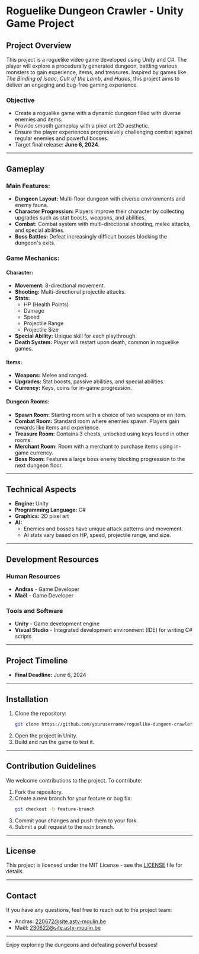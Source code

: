 # Roguelike Dungeon Crawler - Unity Game Project

## Project Overview

This project is a roguelike video game developed using Unity and C#. The player will explore a procedurally generated dungeon, battling various monsters to gain experience, items, and treasures. Inspired by games like *The Binding of Isaac*, *Cult of the Lamb*, and *Hades*, this project aims to deliver an engaging and bug-free gaming experience.

### Objective
- Create a roguelike game with a dynamic dungeon filled with diverse enemies and items.
- Provide smooth gameplay with a pixel art 2D aesthetic.
- Ensure the player experiences progressively challenging combat against regular enemies and powerful bosses.
- Target final release: **June 6, 2024**.

---

## Gameplay

### Main Features:
- **Dungeon Layout:** Multi-floor dungeon with diverse environments and enemy fauna.
- **Character Progression:** Players improve their character by collecting upgrades such as stat boosts, weapons, and abilities.
- **Combat:** Combat system with multi-directional shooting, melee attacks, and special abilities.
- **Boss Battles:** Defeat increasingly difficult bosses blocking the dungeon's exits.

### Game Mechanics:

#### Character:
- **Movement:** 8-directional movement.
- **Shooting:** Multi-directional projectile attacks.
- **Stats:**
  - HP (Health Points)
  - Damage
  - Speed
  - Projectile Range
  - Projectile Size
- **Special Ability:** Unique skill for each playthrough.
- **Death System:** Player will restart upon death, common in roguelike games.

#### Items:
- **Weapons:** Melee and ranged.
- **Upgrades:** Stat boosts, passive abilities, and special abilities.
- **Currency:** Keys, coins for in-game progression.

#### Dungeon Rooms:
- **Spawn Room:** Starting room with a choice of two weapons or an item.
- **Combat Room:** Standard room where enemies spawn. Players gain rewards like items and experience.
- **Treasure Room:** Contains 3 chests, unlocked using keys found in other rooms.
- **Merchant Room:** Room with a merchant to purchase items using in-game currency.
- **Boss Room:** Features a large boss enemy blocking progression to the next dungeon floor.

---

## Technical Aspects

- **Engine:** Unity
- **Programming Language:** C# 
- **Graphics:** 2D pixel art
- **AI:** 
  - Enemies and bosses have unique attack patterns and movement.
  - AI stats vary based on HP, speed, projectile range, and size.
  
---

## Development Resources

### Human Resources
- **Andras** - Game Developer
- **Maël** - Game Developer

### Tools and Software
- **Unity** - Game development engine
- **Visual Studio** - Integrated development environment (IDE) for writing C# scripts

---

## Project Timeline
- **Final Deadline:** June 6, 2024

---

## Installation

1. Clone the repository:
   ```bash
   git clone https://github.com/yourusername/roguelike-dungeon-crawler.git
   ```
2. Open the project in Unity.
3. Build and run the game to test it.

---

## Contribution Guidelines

We welcome contributions to the project. To contribute:

1. Fork the repository.
2. Create a new branch for your feature or bug fix:
   ```bash
   git checkout -b feature-branch
   ```
3. Commit your changes and push them to your fork.
4. Submit a pull request to the `main` branch.

---

## License

This project is licensed under the MIT License - see the [LICENSE](LICENSE) file for details.

---

## Contact

If you have any questions, feel free to reach out to the project team:

- Andras: [220672@site.asty-moulin.be](mailto:220672@site.asty-moulin.be)
- Maël: [230622@site.asty-moulin.be](mailto:230622@site.asty-moulin.be)

---

Enjoy exploring the dungeons and defeating powerful bosses!

